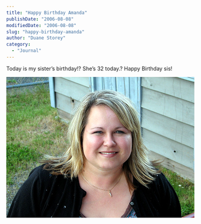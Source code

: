 ```yaml
---
title: "Happy Birthday Amanda"
publishDate: "2006-08-08"
modifiedDate: "2006-08-08"
slug: "happy-birthday-amanda"
author: "Duane Storey"
category:
  - "Journal"
---
```


Today is my sister’s birthday!? She’s 32 today.? Happy Birthday sis!

[![DereksGrad 010](_images/happy-birthday-amanda-1.jpg)](http://www.flickr.com/photos/duanestorey/169380618/)